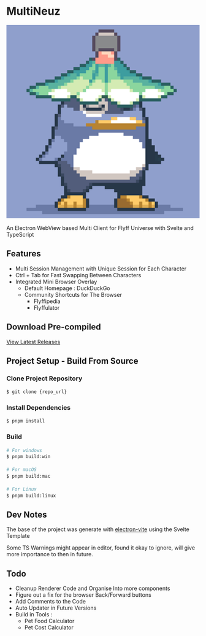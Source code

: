 # MultiNeuz

![alt text](resources/icon.png "MultiNeuz")

An Electron WebView based Multi Client for Flyff Universe with Svelte and TypeScript
## Features
- Multi Session Management with Unique Session for Each Character
- Ctrl + Tab for Fast Swapping Between Characters
- Integrated Mini Browser Overlay
    - Default Homepage : DuckDuckGo
    - Community Shortcuts for The Browser
        - Flyffipedia
        - Flyffulator
## Download Pre-compiled

[View Latest Releases](https://github.com/thatmounaim/multineuz/releases)
## Project Setup - Build From Source

### Clone Project Repository
```bash
$ git clone {repo_url}
```

### Install Dependencies

```bash
$ pnpm install
```

### Build

```bash
# For windows
$ pnpm build:win

# For macOS
$ pnpm build:mac

# For Linux
$ pnpm build:linux
```

## Dev Notes 

The base of the project was generate with [electron-vite](https://electron-vite.org/) using the Svelte Template

Some TS Warnings might appear in editor, found it okay to ignore, will give more importance to then in future.

## Todo
- Cleanup Renderer Code and Organise Into more components
- Figure out a fix for the browser Back/Forward buttons
- Add Comments to the Code
- Auto Updater in Future Versions
- Build in Tools :
    - Pet Food Calculator
    - Pet Cost Calculator
